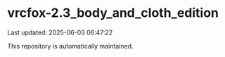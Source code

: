 # vrcfox-2.3_body_and_cloth_edition

Last updated: 2025-06-03 06:47:22

This repository is automatically maintained.
